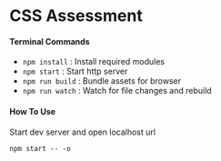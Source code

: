 # CSS Assessment

#### Terminal Commands

* `npm install` : Install required modules
* `npm start` : Start http server
* `npm run build` : Bundle assets for browser
* `npm run watch` : Watch for file changes and rebuild

#### How To Use

Start dev server and open localhost url

```
npm start -- -o
```
